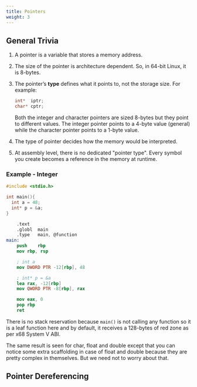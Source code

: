 ```yaml
---
title: Pointers
weight: 3
---
```


## General Trivia

1. A pointer is a variable that stores a memory address.
2. The size of the pointer is architecture dependent. So, in 64-bit Linux, it is 8-bytes.
3.  The pointer’s **type** defines what it points to, not the storage size. For example:

    ```c
    int*  iptr;
    char* cptr;
    ```

    Both the integer and character pointers are sized 8-bytes but they point to different values. The integer pointer points to a 4-byte value (general) while the character pointer points to a 1-byte value.
4. The type of pointer decides how the memory would be interpreted.
5. At assembly level, there is no dedicated "pointer type". Every symbol you create becomes a reference in the memory at runtime.

### Example - Integer

```c
#include <stdio.h>

int main(){
  int a = 48;
  int* p = &a;
}
```

```nasm
	.text
	.globl	main
	.type	main, @function
main:
	push	rbp
	mov	rbp, rsp

	; int a
	mov	DWORD PTR -12[rbp], 48

	; int* p = &a
	lea	rax, -12[rbp]
	mov	QWORD PTR -8[rbp], rax

	mov	eax, 0
	pop	rbp
	ret
```

There is no stack reservation because `main()` is not calling any function so it is a leaf function here and by default, it receives a 128-bytes of red zone as per x68 System V ABI.

The same result is seen for char, float and double except that you can notice some extra scaffolding in case of float and double because they are pretty complex in themselves. But we need not to worry about that.

## Pointer Dereferencing


